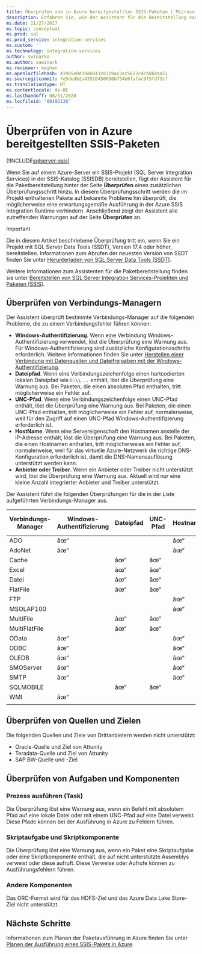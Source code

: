 ```yaml
---
title: Überprüfen von in Azure bereitgestellten SSIS-Paketen | Microsoft-Dokumentation
description: Erfahren Sie, wie der Assistent für die Bereitstellung von SSIS-Paketen Pakete auf bekannte Probleme überprüft, die die ordnungsgemäße Ausführung der Pakete in Azure verhindern können.
ms.date: 11/27/2017
ms.topic: conceptual
ms.prod: sql
ms.prod_service: integration-services
ms.custom: ''
ms.technology: integration-services
author: swinarko
ms.author: sawinark
ms.reviewer: maghan
ms.openlocfilehash: 41985e8d39de843c8319ac3ac5622c4cb8b4aa51
ms.sourcegitcommit: fe5dedb2a43516450696b754e6fafac9f5fdf3cf
ms.translationtype: HT
ms.contentlocale: de-DE
ms.lasthandoff: 08/31/2020
ms.locfileid: "89195136"
---
```

# <a name="validate-sql-server-integration-services-ssis-packages-deployed-to-azure"></a>Überprüfen von in Azure bereitgestellten SSIS-Paketen

[!INCLUDE[sqlserver-ssis](../../includes/applies-to-version/sqlserver-ssis.md)]



Wenn Sie auf einem Azure-Server ein SSIS-Projekt (SQL Server Integration Services) in der SSIS-Katalog (SSISDB) bereitstellen, fügt der Assistent für die Paketbereitstellung hinter der Seite **Überprüfen** einen zusätzlichen Überprüfungsschritt hinzu. In diesem Überprüfungsschritt werden die im Projekt enthaltenen Pakete auf bekannte Probleme hin überprüft, die möglicherweise eine erwartungsgemäße Ausführung in der Azure SSIS Integration Runtime verhindern. Anschließend zeigt der Assistent alle zutreffenden Warnungen auf der Seite **Überprüfen** an.

> [!IMPORTANT]
> Die in diesem Artikel beschriebene Überprüfung tritt ein, wenn Sie ein Projekt mit SQL Server Data Tools (SSDT), Version 17.4 oder höher, bereitstellen. Informationen zum Abrufen der neuesten Version von SSDT finden Sie unter [Herunterladen von SQL Server Data Tools (SSDT)](../../ssdt/download-sql-server-data-tools-ssdt.md).

Weitere Informationen zum Assistenten für die Paketbereitstellung finden sie unter [Bereitstellen von SQL Server Integration Services-Projekten und Paketen (SSIS)](../packages/deploy-integration-services-ssis-projects-and-packages.md).

## <a name="validate-connection-managers"></a>Überprüfen von Verbindungs-Managern

Der Assistent überprüft bestimmte Verbindungs-Manager auf die folgenden Probleme, die zu einem Verbindungsfehler führen können:
- **Windows-Authentifizierung**. Wenn eine Verbindung Windows-Authentifizierung verwendet, löst die Überprüfung eine Warnung aus. Für Windows-Authentifizierung sind zusätzliche Konfigurationsschritte erforderlich. Weitere Informationen finden Sie unter [Herstellen einer Verbindung mit Datenquellen und Dateifreigaben mit der Windows-Authentifizierung](ssis-azure-connect-with-windows-auth.md).
- **Dateipfad**. Wenn eine Verbindungszeichenfolge einen hartcodierten lokalen Dateipfad wie `C:\\...` enthält, löst die Überprüfung eine Warnung aus. Bei Paketen, die einen absoluten Pfad enthalten, tritt möglicherweise ein Fehler auf.
- **UNC-Pfad**. Wenn eine Verbindungszeichenfolge einen UNC-Pfad enthält, löst die Überprüfung eine Warnung aus. Bei Paketen, die einen UNC-Pfad enthalten, tritt möglicherweise ein Fehler auf, normalerweise, weil für den Zugriff auf einen UNC-Pfad Windows-Authentifizierung erforderlich ist.
- **HostName**. Wenn eine Servereigenschaft den Hostnamen anstelle der IP-Adresse enthält, löst die Überprüfung eine Warnung aus. Bei Paketen, die einen Hostnamen enthalten, tritt möglicherweise ein Fehler auf, normalerweise, weil für das virtuelle Azure-Netzwerk die richtige DNS-Konfiguration erforderlich ist, damit die DNS-Namensauflösung unterstützt werden kann.
- **Anbieter oder Treiber**. Wenn ein Anbieter oder Treiber nicht unterstützt wird, löst die Überprüfung eine Warnung aus. Aktuell wird nur eine kleine Anzahl integrierter Anbieter und Treiber unterstützt.

Der Assistent führt die folgenden Überprüfungen für die in der Liste aufgeführten Verbindungs-Manager aus.

| Verbindungs-Manager | Windows-Authentifizierung | Dateipfad | UNC-Pfad | Hostname | Anbieter oder Treiber |
|--------------------|----------|-----------|-----|-----------|-------------------|
| ADO                | âœ“        |           |     | âœ“         | âœ“                 |
| AdoNet             | âœ“        |           |     | âœ“         | âœ“                 |
| Cache              |          | âœ“         | âœ“   |           |                   |
| Excel              |          | âœ“         | âœ“   |           |                   |
| Datei               |          | âœ“         | âœ“   |           |                   |
| FlatFile           |          | âœ“         | âœ“   |           |                   |
| FTP                |          |           |     | âœ“         |                   |
| MSOLAP100          |          |           |     | âœ“         | âœ“                 |
| MultiFile          |          | âœ“         | âœ“   |           |                   |
| MultiFlatFile      |          | âœ“         | âœ“   |           |                   |
| OData              | âœ“        |           |     | âœ“         |                   |
| ODBC               | âœ“        |           |     | âœ“         | âœ“                 |
| OLEDB              | âœ“        |           |     | âœ“         | âœ“                 |
| SMOServer          | âœ“        |           |     | âœ“         |                   |
| SMTP               | âœ“        |           |     | âœ“         |                   |
| SQLMOBILE          |          | âœ“         | âœ“   |           |                   |
| WMI                | âœ“        |           |     |           |                   |
|||||||

## <a name="validate-sources-and-destinations"></a>Überprüfen von Quellen und Zielen
Die folgenden Quellen und Ziele von Drittanbietern werden nicht unterstützt:

-   Oracle-Quelle und Ziel von Attunity
-   Teradata-Quelle und Ziel von Attunity
-   SAP BW-Quelle und -Ziel

## <a name="validate-tasks-and-components"></a>Überprüfen von Aufgaben und Komponenten

### <a name="execute-process-task"></a>Prozess ausführen (Task)

Die Überprüfung löst eine Warnung aus, wenn ein Befehl mit absolutem Pfad auf eine lokale Datei oder mit einem UNC-Pfad auf eine Datei verweist. Diese Pfade können bei der Ausführung in Azure zu Fehlern führen.

### <a name="script-task-and-script-component"></a>Skriptaufgabe und Skriptkomponente

Die Überprüfung löst eine Warnung aus, wenn ein Paket eine Skriptaufgabe oder eine Skriptkomponente enthält, die auf nicht unterstützte Assemblys verweist oder diese aufruft. Diese Verweise oder Aufrufe können zu Ausführungsfehlern führen.

### <a name="other-components"></a>Andere Komponenten

Das ORC-Format wird für das HDFS-Ziel und das Azure Data Lake Store-Ziel nicht unterstützt.

## <a name="next-steps"></a>Nächste Schritte
Informationen zum Planen der Paketausführung in Azure finden Sie unter [Planen der Ausführung eines SSIS-Pakets in Azure](ssis-azure-schedule-packages.md).
